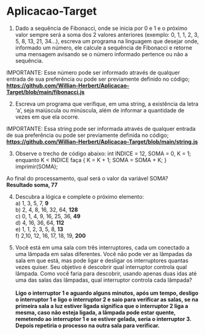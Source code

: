 # Aplicacao-Target

1) Dado a sequência de Fibonacci, onde se inicia por 0 e 1 e o próximo valor sempre será a soma dos 2 valores anteriores (exemplo: 0, 1, 1, 2, 3, 5, 8, 13, 21, 34...), escreva um programa na linguagem que desejar onde, informado um número, ele calcule a sequência de Fibonacci e retorne uma mensagem avisando se o número informado pertence ou não a sequência.

IMPORTANTE: Esse número pode ser informado através de qualquer entrada de sua preferência ou pode ser previamente definido no código;
<strong>https://github.com/Willian-Herbert/Aplicacao-Target/blob/main/fibonacci.js</strong>

2) Escreva um programa que verifique, em uma string, a existência da letra ‘a’, seja maiúscula ou minúscula, além de informar a quantidade de vezes em que ela ocorre.

IMPORTANTE: Essa string pode ser informada através de qualquer entrada de sua preferência ou pode ser previamente definida no código;
<strong>https://github.com/Willian-Herbert/Aplicacao-Target/blob/main/string.js</strong>

3) Observe o trecho de código abaixo: int INDICE = 12, SOMA = 0, K = 1; enquanto K < INDICE faça { K = K + 1; SOMA = SOMA + K; } imprimir(SOMA);

Ao final do processamento, qual será o valor da variável SOMA? <br>
<strong>Resultado soma, 77</strong>

4) Descubra a lógica e complete o próximo elemento: <br>
a) 1, 3, 5, 7, <strong>9</strong> <br>
b) 2, 4, 8, 16, 32, 64, <strong>128</strong> <br>
c) 0, 1, 4, 9, 16, 25, 36, <strong>49</strong> <br>
d) 4, 16, 36, 64, <strong>112</strong> <br>
e) 1, 1, 2, 3, 5, 8, <strong>13</strong> <br>
f) 2,10, 12, 16, 17, 18, 19, <strong>200</strong> <br>


5) Você está em uma sala com três interruptores, cada um conectado a uma lâmpada em salas diferentes. Você não pode ver as lâmpadas da sala em que está, mas pode ligar e desligar os interruptores quantas vezes quiser. Seu objetivo é descobrir qual interruptor controla qual lâmpada. Como você faria para descobrir, usando apenas duas idas até uma das salas das lâmpadas, qual interruptor controla cada lâmpada? <br> <br>
<strong>Ligo o interruptor 1 e aguardo alguns minutos, após um tempo, desligo o interruptor 1 e ligo o interruptor 2 e saio para verificar as salas, se na primeira sala a luz estiver ligada significa que o interruptor 2 liga a mesma, caso não esteja ligada, a lâmpada pode estar quente, remetendo ao interruptor 1 e se estiver gelada, seria o interruptor 3. Depois repetiria o processo na outra sala para verificar.</strong>
